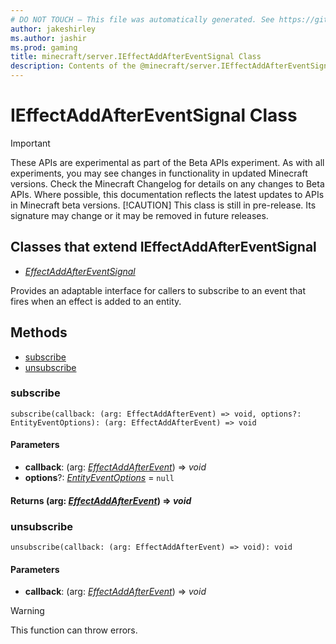 ```yaml
---
# DO NOT TOUCH — This file was automatically generated. See https://github.com/mojang/minecraftapidocsgenerator to modify descriptions, examples, etc.
author: jakeshirley
ms.author: jashir
ms.prod: gaming
title: minecraft/server.IEffectAddAfterEventSignal Class
description: Contents of the @minecraft/server.IEffectAddAfterEventSignal class.
---
```

# IEffectAddAfterEventSignal Class
>[!IMPORTANT]
>These APIs are experimental as part of the Beta APIs experiment. As with all experiments, you may see changes in functionality in updated Minecraft versions. Check the Minecraft Changelog for details on any changes to Beta APIs. Where possible, this documentation reflects the latest updates to APIs in Minecraft beta versions.
> [!CAUTION]
> This class is still in pre-release.  Its signature may change or it may be removed in future releases.

## Classes that extend IEffectAddAfterEventSignal
- [*EffectAddAfterEventSignal*](EffectAddAfterEventSignal.md)

Provides an adaptable interface for callers to subscribe to an event that fires when an effect is added to an entity.

## Methods
- [subscribe](#subscribe)
- [unsubscribe](#unsubscribe)

### **subscribe**
`
subscribe(callback: (arg: EffectAddAfterEvent) => void, options?: EntityEventOptions): (arg: EffectAddAfterEvent) => void
`

#### **Parameters**
- **callback**: (arg: [*EffectAddAfterEvent*](EffectAddAfterEvent.md)) => *void*
- **options**?: [*EntityEventOptions*](EntityEventOptions.md) = `null`

#### **Returns** (arg: [*EffectAddAfterEvent*](EffectAddAfterEvent.md)) => *void*

### **unsubscribe**
`
unsubscribe(callback: (arg: EffectAddAfterEvent) => void): void
`

#### **Parameters**
- **callback**: (arg: [*EffectAddAfterEvent*](EffectAddAfterEvent.md)) => *void*

> [!WARNING]
> This function can throw errors.
